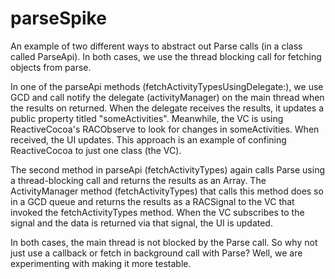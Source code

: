 parseSpike
==========

An example of two different ways to abstract out Parse calls (in a class called ParseApi).  In both cases, we use the thread blocking call for fetching objects from parse.

In one of the parseApi methods (fetchActivityTypesUsingDelegate:), we use GCD and call notify the delegate (activityManager) on the main thread when the results on returned.  When the delegate receives the results, it updates a public property titled "someActivities".  Meanwhile, the VC is using ReactiveCocoa's RACObserve to look for changes in someActivities.  When received, the UI updates.  This approach is an example of confining ReactiveCocoa to just one class (the VC).

The second method in parseApi (fetchActivityTypes) again calls Parse using a thread-blocking call and returns the results as an Array.  The ActivityManager method (fetchActivityTypes) that calls this method does so in a GCD queue and returns the results as a RACSignal to the VC that invoked the fetchActivityTypes method.  When the VC subscribes to the signal and the data is returned via that signal, the UI is updated.

In both cases, the main thread is not blocked by the Parse call.  So why not just use a callback or fetch in background call with Parse?  Well, we are experimenting with making it more testable.
